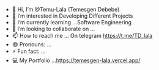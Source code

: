 - 👋 Hi, I’m @Temu-Lala (Temesgen Debebe)
- 👀 I’m interested in  Developing Different  Projects 
- 🌱 I’m currently learning ...Software Engineering 
- 💞️ I’m looking to collaborate on ...
- 📫 How to reach me ... On telegram https://t.me/TD_lala
- 😄 Pronouns: ...
- ⚡ Fun fact: ...
- 💻 My Portfolio ...https://temesgen-lala.vercel.app/

<!---
Temu-Lala/Temu-Lala is a ✨ special ✨ repository because its `README.md` (this file) appears on your GitHub profile.
You can click the Preview link to take a look at your changes.
--->
